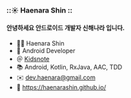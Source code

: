 ### ::☀️  Haenara Shin ::

#### 안녕하세요 안드로이드 개발자 신해나라 입니다. 

- 👨‍💻 Haenara Shin
- 🤖 Android Developer 
- ＠ [Kidsnote](https://www.kidsnote.biz/)
- 📚 Android, Kotlin, RxJava, AAC, TDD
- ✉️ [dev.haenara@gmail.com](mailto:dev.haenara@gmail.com)
- 🦄 https://haenarashin.github.io/

<!--
**HaenaraShin/HaenaraShin** is a ✨ _special_ ✨ repository because its `README.md` (this file) appears on your GitHub profile.

Here are some ideas to get you started:

- 🔭 I’m currently working on ...
- 🌱 I’m currently learning ...
- 👯 I’m looking to collaborate on ...
- 🤔 I’m looking for help with ...
- 💬 Ask me about ...
- 📫 How to reach me: ...
- 😄 Pronouns: ...
- ⚡ Fun fact: ...
-->
